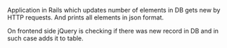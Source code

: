 Application in Rails which updates number of elements in DB gets new by HTTP requests.
And prints all elements in json format.

On frontend side jQuery is checking if there was new record in DB and in such case adds it to table.
